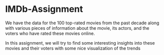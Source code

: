 # IMDb-Assignment
We have the data for the 100 top-rated movies from the past decade along with various pieces of information about the movie, its actors, and the voters who have rated these movies online. 

In this assignment, we will try to find some interesting insights into these movies and their voters with some nice visualization of the trends
